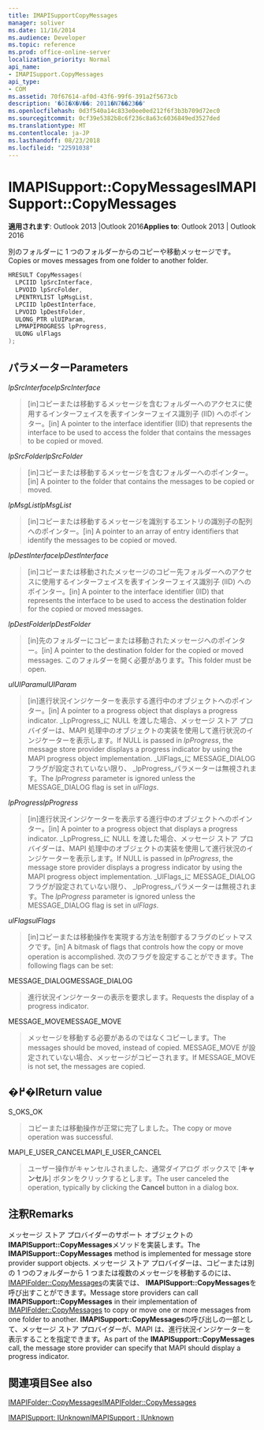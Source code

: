 ```yaml
---
title: IMAPISupportCopyMessages
manager: soliver
ms.date: 11/16/2014
ms.audience: Developer
ms.topic: reference
ms.prod: office-online-server
localization_priority: Normal
api_name:
- IMAPISupport.CopyMessages
api_type:
- COM
ms.assetid: 70f67614-af0d-43f6-99f6-391a2f5673cb
description: '�ŏI�X�V��: 2011�N7��23��'
ms.openlocfilehash: 0d3f540a14c833e0ee0ed212f6f3b3b709d72ec0
ms.sourcegitcommit: 0cf39e5382b8c6f236c8a63c6036849ed3527ded
ms.translationtype: MT
ms.contentlocale: ja-JP
ms.lasthandoff: 08/23/2018
ms.locfileid: "22591038"
---
```

# <a name="imapisupportcopymessages"></a><span data-ttu-id="a84de-103">IMAPISupport::CopyMessages</span><span class="sxs-lookup"><span data-stu-id="a84de-103">IMAPISupport::CopyMessages</span></span>

  
  
<span data-ttu-id="a84de-104">**適用されます**: Outlook 2013 |Outlook 2016</span><span class="sxs-lookup"><span data-stu-id="a84de-104">**Applies to**: Outlook 2013 | Outlook 2016</span></span> 
  
<span data-ttu-id="a84de-105">別のフォルダーに 1 つのフォルダーからのコピーや移動メッセージです。</span><span class="sxs-lookup"><span data-stu-id="a84de-105">Copies or moves messages from one folder to another folder.</span></span>
  
```cpp
HRESULT CopyMessages(
  LPCIID lpSrcInterface,
  LPVOID lpSrcFolder,
  LPENTRYLIST lpMsgList,
  LPCIID lpDestInterface,
  LPVOID lpDestFolder,
  ULONG_PTR ulUIParam,
  LPMAPIPROGRESS lpProgress,
  ULONG ulFlags
);
```

## <a name="parameters"></a><span data-ttu-id="a84de-106">パラメーター</span><span class="sxs-lookup"><span data-stu-id="a84de-106">Parameters</span></span>

 <span data-ttu-id="a84de-107">_lpSrcInterface_</span><span class="sxs-lookup"><span data-stu-id="a84de-107">_lpSrcInterface_</span></span>
  
> <span data-ttu-id="a84de-108">[in]コピーまたは移動するメッセージを含むフォルダーへのアクセスに使用するインターフェイスを表すインターフェイス識別子 (IID) へのポインター。</span><span class="sxs-lookup"><span data-stu-id="a84de-108">[in] A pointer to the interface identifier (IID) that represents the interface to be used to access the folder that contains the messages to be copied or moved.</span></span>
    
 <span data-ttu-id="a84de-109">_lpSrcFolder_</span><span class="sxs-lookup"><span data-stu-id="a84de-109">_lpSrcFolder_</span></span>
  
> <span data-ttu-id="a84de-110">[in]コピーまたは移動するメッセージを含むフォルダーへのポインター。</span><span class="sxs-lookup"><span data-stu-id="a84de-110">[in] A pointer to the folder that contains the messages to be copied or moved.</span></span>
    
 <span data-ttu-id="a84de-111">_lpMsgList_</span><span class="sxs-lookup"><span data-stu-id="a84de-111">_lpMsgList_</span></span>
  
> <span data-ttu-id="a84de-112">[in]コピーまたは移動するメッセージを識別するエントリの識別子の配列へのポインター。</span><span class="sxs-lookup"><span data-stu-id="a84de-112">[in] A pointer to an array of entry identifiers that identify the messages to be copied or moved.</span></span> 
    
 <span data-ttu-id="a84de-113">_lpDestInterface_</span><span class="sxs-lookup"><span data-stu-id="a84de-113">_lpDestInterface_</span></span>
  
> <span data-ttu-id="a84de-114">[in]コピーまたは移動されたメッセージのコピー先フォルダーへのアクセスに使用するインターフェイスを表すインターフェイス識別子 (IID) へのポインター。</span><span class="sxs-lookup"><span data-stu-id="a84de-114">[in] A pointer to the interface identifier (IID) that represents the interface to be used to access the destination folder for the copied or moved messages.</span></span>
    
 <span data-ttu-id="a84de-115">_lpDestFolder_</span><span class="sxs-lookup"><span data-stu-id="a84de-115">_lpDestFolder_</span></span>
  
> <span data-ttu-id="a84de-116">[in]先のフォルダーにコピーまたは移動されたメッセージへのポインター。</span><span class="sxs-lookup"><span data-stu-id="a84de-116">[in] A pointer to the destination folder for the copied or moved messages.</span></span> <span data-ttu-id="a84de-117">このフォルダーを開く必要があります。</span><span class="sxs-lookup"><span data-stu-id="a84de-117">This folder must be open.</span></span>
    
 <span data-ttu-id="a84de-118">_ulUIParam_</span><span class="sxs-lookup"><span data-stu-id="a84de-118">_ulUIParam_</span></span>
  
> <span data-ttu-id="a84de-119">[in]進行状況インジケーターを表示する進行中のオブジェクトへのポインター。</span><span class="sxs-lookup"><span data-stu-id="a84de-119">[in] A pointer to a progress object that displays a progress indicator.</span></span> <span data-ttu-id="a84de-120">_LpProgress_に NULL を渡した場合、メッセージ ストア プロバイダーは、MAPI 処理中のオブジェクトの実装を使用して進行状況のインジケーターを表示します。</span><span class="sxs-lookup"><span data-stu-id="a84de-120">If NULL is passed in  _lpProgress_, the message store provider displays a progress indicator by using the MAPI progress object implementation.</span></span> <span data-ttu-id="a84de-121">_UlFlags_に MESSAGE_DIALOG フラグが設定されていない限り、 _lpProgress_パラメーターは無視されます。</span><span class="sxs-lookup"><span data-stu-id="a84de-121">The  _lpProgress_ parameter is ignored unless the MESSAGE_DIALOG flag is set in  _ulFlags_.</span></span>
    
 <span data-ttu-id="a84de-122">_lpProgress_</span><span class="sxs-lookup"><span data-stu-id="a84de-122">_lpProgress_</span></span>
  
> <span data-ttu-id="a84de-123">[in]進行状況インジケーターを表示する進行中のオブジェクトへのポインター。</span><span class="sxs-lookup"><span data-stu-id="a84de-123">[in] A pointer to a progress object that displays a progress indicator.</span></span> <span data-ttu-id="a84de-124">_LpProgress_に NULL を渡した場合、メッセージ ストア プロバイダーは、MAPI 処理中のオブジェクトの実装を使用して進行状況のインジケーターを表示します。</span><span class="sxs-lookup"><span data-stu-id="a84de-124">If NULL is passed in  _lpProgress_, the message store provider displays a progress indicator by using the MAPI progress object implementation.</span></span> <span data-ttu-id="a84de-125">_UlFlags_に MESSAGE_DIALOG フラグが設定されていない限り、 _lpProgress_パラメーターは無視されます。</span><span class="sxs-lookup"><span data-stu-id="a84de-125">The  _lpProgress_ parameter is ignored unless the MESSAGE_DIALOG flag is set in  _ulFlags_.</span></span>
    
 <span data-ttu-id="a84de-126">_ulFlags_</span><span class="sxs-lookup"><span data-stu-id="a84de-126">_ulFlags_</span></span>
  
> <span data-ttu-id="a84de-127">[in]コピーまたは移動操作を実現する方法を制御するフラグのビットマスクです。</span><span class="sxs-lookup"><span data-stu-id="a84de-127">[in] A bitmask of flags that controls how the copy or move operation is accomplished.</span></span> <span data-ttu-id="a84de-128">次のフラグを設定することができます。</span><span class="sxs-lookup"><span data-stu-id="a84de-128">The following flags can be set:</span></span>
    
<span data-ttu-id="a84de-129">MESSAGE_DIALOG</span><span class="sxs-lookup"><span data-stu-id="a84de-129">MESSAGE_DIALOG</span></span> 
  
> <span data-ttu-id="a84de-130">進行状況インジケーターの表示を要求します。</span><span class="sxs-lookup"><span data-stu-id="a84de-130">Requests the display of a progress indicator.</span></span>
    
<span data-ttu-id="a84de-131">MESSAGE_MOVE</span><span class="sxs-lookup"><span data-stu-id="a84de-131">MESSAGE_MOVE</span></span> 
  
> <span data-ttu-id="a84de-132">メッセージを移動する必要があるのではなくコピーします。</span><span class="sxs-lookup"><span data-stu-id="a84de-132">The messages should be moved, instead of copied.</span></span> <span data-ttu-id="a84de-133">MESSAGE_MOVE が設定されていない場合、メッセージがコピーされます。</span><span class="sxs-lookup"><span data-stu-id="a84de-133">If MESSAGE_MOVE is not set, the messages are copied.</span></span>
    
## <a name="return-value"></a><span data-ttu-id="a84de-134">�߂�l</span><span class="sxs-lookup"><span data-stu-id="a84de-134">Return value</span></span>

<span data-ttu-id="a84de-135">S_OK</span><span class="sxs-lookup"><span data-stu-id="a84de-135">S_OK</span></span> 
  
> <span data-ttu-id="a84de-136">コピーまたは移動操作が正常に完了しました。</span><span class="sxs-lookup"><span data-stu-id="a84de-136">The copy or move operation was successful.</span></span>
    
<span data-ttu-id="a84de-137">MAPI_E_USER_CANCEL</span><span class="sxs-lookup"><span data-stu-id="a84de-137">MAPI_E_USER_CANCEL</span></span> 
  
> <span data-ttu-id="a84de-138">ユーザー操作がキャンセルされました、通常ダイアログ ボックスで [**キャンセル**] ボタンをクリックするとします。</span><span class="sxs-lookup"><span data-stu-id="a84de-138">The user canceled the operation, typically by clicking the **Cancel** button in a dialog box.</span></span> 
    
## <a name="remarks"></a><span data-ttu-id="a84de-139">注釈</span><span class="sxs-lookup"><span data-stu-id="a84de-139">Remarks</span></span>

<span data-ttu-id="a84de-140">メッセージ ストア プロバイダーのサポート オブジェクトの**IMAPISupport::CopyMessages**メソッドを実装します。</span><span class="sxs-lookup"><span data-stu-id="a84de-140">The **IMAPISupport::CopyMessages** method is implemented for message store provider support objects.</span></span> <span data-ttu-id="a84de-141">メッセージ ストア プロバイダーは、コピーまたは別の 1 つのフォルダーから 1 つまたは複数のメッセージを移動するのには、 [IMAPIFolder::CopyMessages](imapifolder-copymessages.md)の実装では、 **IMAPISupport::CopyMessages**を呼び出すことができます。</span><span class="sxs-lookup"><span data-stu-id="a84de-141">Message store providers can call **IMAPISupport::CopyMessages** in their implementation of [IMAPIFolder::CopyMessages](imapifolder-copymessages.md) to copy or move one or more messages from one folder to another.</span></span> <span data-ttu-id="a84de-142">**IMAPISupport::CopyMessages**の呼び出しの一部として、メッセージ ストア プロバイダーが、MAPI は、進行状況インジケーターを表示することを指定できます。</span><span class="sxs-lookup"><span data-stu-id="a84de-142">As part of the **IMAPISupport::CopyMessages** call, the message store provider can specify that MAPI should display a progress indicator.</span></span> 
  
## <a name="see-also"></a><span data-ttu-id="a84de-143">関連項目</span><span class="sxs-lookup"><span data-stu-id="a84de-143">See also</span></span>



[<span data-ttu-id="a84de-144">IMAPIFolder::CopyMessages</span><span class="sxs-lookup"><span data-stu-id="a84de-144">IMAPIFolder::CopyMessages</span></span>](imapifolder-copymessages.md)
  
[<span data-ttu-id="a84de-145">IMAPISupport: IUnknown</span><span class="sxs-lookup"><span data-stu-id="a84de-145">IMAPISupport : IUnknown</span></span>](imapisupportiunknown.md)

